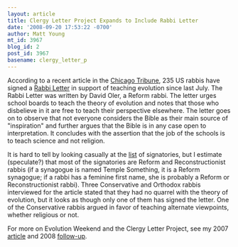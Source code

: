 ```yaml
---
layout: article
title: Clergy Letter Project Expands to Include Rabbi Letter
date: '2008-09-20 17:53:22 -0700'
author: Matt Young
mt_id: 3967
blog_id: 2
post_id: 3967
basename: clergy_letter_p
---
```

According to a recent article in the [Chicago Tribune](http://www.chicagotribune.com/news/local/chi-relig-evolution-19-sep19,0,4695850.story), 235 US rabbis have signed a [Rabbi Letter](http://www.butler.edu/clergyproject/JewishClergy/RabbiLetter.htm) in support of teaching evolution since last July. The Rabbi Letter was written by David Oler, a Reform rabbi. The letter urges school boards to teach the theory of evolution and notes that those who disbelieve in it are free to teach their perspective elsewhere. The letter goes on to observe that not everyone considers the Bible as their main source of "inspiration" and further argues that the Bible is in any case open to interpretation. It concludes with the assertion that the job of the schools is to teach science and not religion.

It is hard to tell by looking casually at the [list](http://www.butler.edu/clergyproject/JewishClergy/RabbiSignatures.htm) of signatories, but I estimate (speculate?) that most of the signatories are Reform and Reconstructionist rabbis (if a synagogue is named Temple Something, it is a Reform synagogue; if a rabbi has a feminine first name, she is probably a Reform or Reconstructionist rabbi). Three Conservative and Orthodox rabbis interviewed for the article stated that they had no quarrel with the theory of evolution, but it looks as though only one of them has signed the letter. One of the Conservative rabbis argued in favor of teaching alternate viewpoints, whether religious or not.

For more on Evolution Weekend and the Clergy Letter Project, see my 2007 [article](http://pandasthumb.org/archives/2007/02/evolution-sunda-3.html)  and 2008 [follow-up](http://pandasthumb.org/archives/2008/01/evolution-weeke.html).

